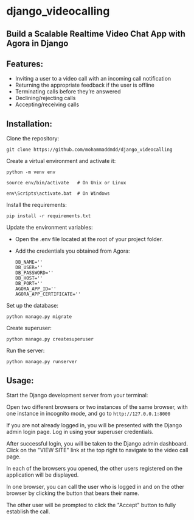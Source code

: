 # django_videocalling
## Build a Scalable Realtime Video Chat App with Agora in Django
## Features:
- Inviting a user to a video call with an incoming call notification
- Returning the appropriate feedback if the user is offline
- Terminating calls before they’re answered
- Declining/rejecting calls
- Accepting/receiving calls

## Installation: 

Clone the repository:

`git clone https://github.com/mohammaddmdd/django_videocalling`

Create a virtual environment and activate it:

`python -m venv env`

`source env/bin/activate   # On Unix or Linux`

`env\Scripts\activate.bat  # On Windows`

Install the requirements:

`pip install -r requirements.txt`

Update the environment variables:

- Open the .env file located at the root of your project folder.

- Add the credentials you obtained from Agora:

  ```DJANGO_SECRET_KEY=''
  DB_NAME=''
  DB_USER=''
  DB_PASSWORD=''
  DB_HOST=''
  DB_PORT=''
  AGORA_APP_ID=''
  AGORA_APP_CERTIFICATE='' 

Set up the database:

`python manage.py migrate`

Create superuser:

`python manage.py createsuperuser`

Run the server:

`python manage.py runserver`
##
## Usage:

Start the Django development server from your terminal:

Open two different browsers or two instances of the same browser, with one instance in incognito mode, and go to `http://127.0.0.1:8000`

If you are not already logged in, you will be presented with the Django admin login page. Log in using your superuser credentials.

After successful login, you will be taken to the Django admin dashboard. Click on the "VIEW SITE" link at the top right to navigate to the video call page.

In each of the browsers you opened, the other users registered on the application will be displayed.

In one browser, you can call the user who is logged in and on the other browser by clicking the button that bears their name.

The other user will be prompted to click the "Accept" button to fully establish the call.

